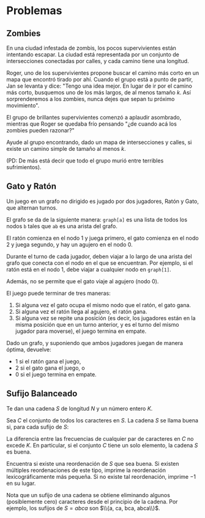 # Problemas

## Zombies

En una ciudad infestada de zombis, los pocos supervivientes están intentando escapar. La ciudad está representada por un conjunto de intersecciones conectadas por calles, y cada camino tiene una longitud.

Roger, uno de los supervivientes propone buscar el camino más corto en un mapa que encontró tirado por ahí. Cuando el grupo está a punto de partir, Jan se levanta y dice: "Tengo una idea mejor. En lugar de ir por el camino más corto, busquemos uno de los más largos, de al menos tamaño $k$. Así sorprenderemos a los zombies, nunca dejes que sepan tu próximo movimiento".

El grupo de brillantes supervivientes comenzó a aplaudir asombrado, mientras que Roger se quedaba frío pensando "¿de cuando acá los zombies pueden razonar?"

Ayude al grupo encontrando, dado un mapa de intersecciones y calles, si existe un camino simple de tamaño al menos $k$.

(PD: De más está decir que todo el grupo murió entre terribles sufrimientos).

## Gato y Ratón

Un juego en un grafo no dirigido es jugado por dos jugadores, Ratón y Gato, que alternan turnos.

El grafo se da de la siguiente manera: `graph[a]` es una lista de todos los nodos `b` tales que `ab` es una arista del grafo.

El ratón comienza en el nodo 1 y juega primero, el gato comienza en el nodo 2 y juega segundo, y hay un agujero en el nodo 0.

Durante el turno de cada jugador, deben viajar a lo largo de una arista del grafo que conecta con el nodo en el que se encuentran. Por ejemplo, si el ratón está en el nodo 1, debe viajar a cualquier nodo en `graph[1]`.

Además, no se permite que el gato viaje al agujero (nodo 0).

El juego puede terminar de tres maneras:

1. Si alguna vez el gato ocupa el mismo nodo que el ratón, el gato gana.
2. Si alguna vez el ratón llega al agujero, el ratón gana.
3. Si alguna vez se repite una posición (es decir, los jugadores están en la misma posición que en un turno anterior, y es el turno del mismo jugador para moverse), el juego termina en empate.

Dado un grafo, y suponiendo que ambos jugadores juegan de manera óptima, devuelve:

- 1 si el ratón gana el juego,
- 2 si el gato gana el juego, o
- 0 si el juego termina en empate.

## Sufijo Balanceado

Te dan una cadena $S$ de longitud $N$ y un número entero $K$.

Sea $C$ el conjunto de todos los caracteres en $S$. La cadena $S$ se llama buena si, para cada sufijo de $S$:

La diferencia entre las frecuencias de cualquier par de caracteres en $C$ no excede $K$.
En particular, si el conjunto $C$ tiene un solo elemento, la cadena $S$ es buena.

Encuentra si existe una reordenación de $S$ que sea buena.
Si existen múltiples reordenaciones de este tipo, imprime la reordenación lexicográficamente más pequeña.
Si no existe tal reordenación, imprime $-1$ en su lugar.

Nota que un sufijo de una cadena se obtiene eliminando algunos (posiblemente cero) caracteres desde el principio de la cadena. Por ejemplo, los sufijos de $S = abca$ son $\\{a, ca, bca, abca\\}$.
